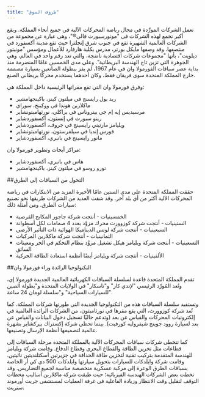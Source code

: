```yaml
---
title: "ظروف السوق"
---
```

تعمل الشركات المورِّدة في مجال رياضة المحركات الآلية في جميع أنحاء المملكة. ويقع أكبر تجمع لهذه الشركات في "موتورسبورت فالي®"، وهي عبارة عن مجموعة من الشركات العالمية الشهيرة تقع في جنوب شرق إنجلترا حيث تقع مدينة أكسفورد في منتصفها. وقد وصفها مايكل بورتر، مدرس بكلية هارفارد للأعمال ومؤسس "مونيتور ديلويت"، بأنها "مجموعات شركات اقتصادية ناضجة، والتي تعد رقم واحد في العالم، وهي الجوهرة التي تزين تاج الهندسة البريطانية".
وعلى مدى الخمسين عامًا المنصرمة منذ بداية عصر سباقات الفورمولا وان في عام 1967، لم يفز ببطولة الصانعين بسيارة مصممة خارج المملكة المتحدة سوى فريقان فقط، وكان أحدهما يستخدم محركًا بريطاني الصنع.

وفرق فورمولا وان التي تقع مقراتها الرئيسية داخل المملكة هي:

- ريد بول رايسنج في ميلتون كينز، باكينجهامشير
- ماكلارين هوندا في ووكينج، سوراي
- مرسيديس إيه إم جي بيتروناس في براكلي، نورثهامبتونشاير
- رينو سبورت في إنستون، أكسفوردشاير
- ويليامز مارتيني رايسينج في جروف، أكسفوردشاير
- فورس إنديا في سيلفرستون، نورثهامبتونشاير
- مانور رايسينج في بانبري، أكسفوردشاير

مراكز أبحاث وتطوير فورمولا وان:

- هاس في بانبري، أكسفوردشاير
- تورو روسو في ميلتون كينز، باكينجهامشير

##التحول من السباقات إلى الطرق

حققت المملكة المتحدة على مدى الستين عامًا الأخيرة المزيد من الابتكارات في رياضة المحركات الآلية أكثر من أي بلد آخر. وقد شقت العديد من الشركات طريقها نحو تصنيع سيارات الطرق. ومن أمثلة ذلك:

- الخمسينيات - أنتجت شركة جاجور المكابح القرصية
- الستينيات - أنتجت شركة كوزوورث محرك مزوَّد بعدد 4 صمامات لكل أسطوانة
- السبعينيات - أنتجت شركة لوتس الديناميكا الهوائية ذات التأثير الأرضي
- الثمانينيات - أنتجت شركة ماكلارين المركبات
- التسعينيات - أنتجت شركة ويليامز هيكل تشغيل مزوَّد بنظام التحكم في الجر ومعينات السائق
- الألفينيات - أنتجت شركة ويليامز أيضًا أنظمة استعادة الطاقة الحركية

##التكنولوجيا الرائدة وراء فورمولا وان

تقدم المملكة المتحدة قاعدة لسلسلة السباقات الكهربائية العالمية الجديدة فورمولا إي، وتُعد المُورِّد الرئيسي "لإندي كار" و"ناسكار" في الولايات المتحدة و"بطولة الصين للسيارات السياحية" و"سلسلة لومان 24 ساعة".

وتستفيد سلسلة السباقات هذه من التكنولوجيا الجديدة التي طورتها شركات المملكة. كما تُعد شركة كوزوورث، التي يقع مقرها في نورثامبتون، من الشركات الرائدة العالمية في إلكترونيات المحركات والقياس عن بعد (وتدعم حاليًا تسجيل دخول البيانات والقياس عن بعد لسيارة روود جوينج شيفروليه كورفيت). بينما تحظى شركة إكستراك بيركشاير بشهرة عالمية لتصميمها أنظمة الإرسال وتصنيعها.

كما تتخطى شركات سباقات المحركات الآلية بالمملكة المتحدة مرحلة السباقات إلى قطاعات مثل تخرين الطاقة والقطاع البحري وقطاع الدفاع. وقامت شركة ويليامز للهندسة المتقدمة بتركيب تقنية لتخزين طاقة الحدافة في جزيرتين أسكتلنديتين نائيتين. وقامت شركة وايلدكات للسيارات بتحويل سيارتها وايلدكات 500 دي كي أر الخاصة بسباقات الطرق الوعرة إلى مركبة عسكرية متخصصة مناسبة لجميع التضاريس.
وقد تخطت بعض الشركات الهندسة الفيزيائية؛ حيث طبقت شركة ماكلارين أساليب محطات التوقف لتقليل وقت الانتظار وزيادة الفاعلية في غرفة العمليات لمستشفى جريت أورموند ستريت.
